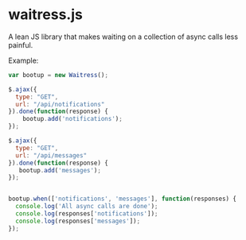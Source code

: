 waitress.js
===========

A lean JS library that makes waiting on a collection of async calls less painful.

Example:

```javascript
var bootup = new Waitress();

$.ajax({
  type: "GET",
  url: "/api/notifications"
}).done(function(response) {
    bootup.add('notifications');
});

$.ajax({
  type: "GET",
  url: "/api/messages"
}).done(function(response) {
   bootup.add('messages');
});


bootup.when(['notifications', 'messages'], function(responses) {
  console.log('All async calls are done');
  console.log(responses['notifications']);
  console.log(responses['messages']);
});
```